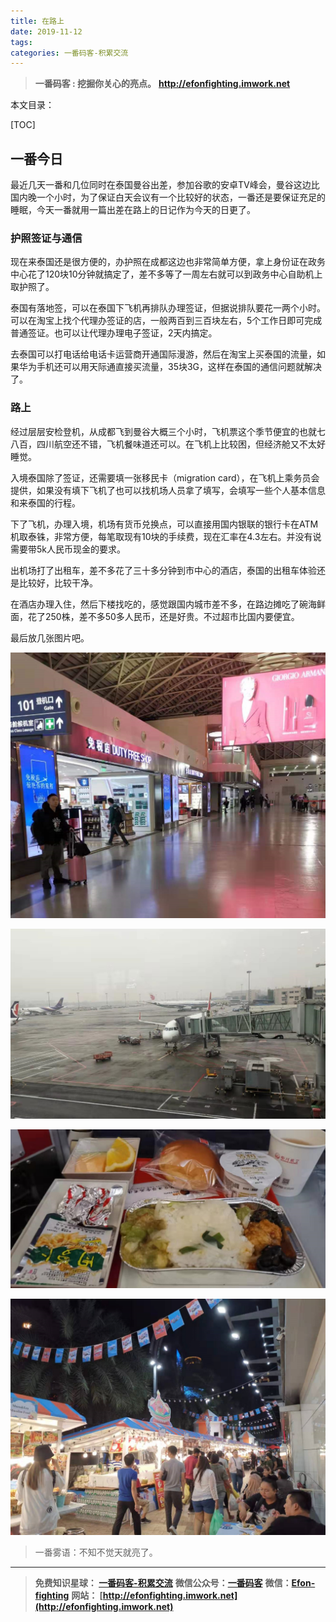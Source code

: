 ```yaml
---
title: 在路上
date: 2019-11-12
tags: 
categories: 一番码客-积累交流
---
```


> **一番码客 : 挖掘你关心的亮点。**
> **http://efonfighting.imwork.net**

本文目录：

[TOC]

## 一番今日

最近几天一番和几位同时在泰国曼谷出差，参加谷歌的安卓TV峰会，曼谷这边比国内晚一个小时，为了保证白天会议有一个比较好的状态，一番还是要保证充足的睡眠，今天一番就用一篇出差在路上的日记作为今天的日更了。

<!--more-->

### 护照签证与通信

现在来泰国还是很方便的，办护照在成都这边也非常简单方便，拿上身份证在政务中心花了120块10分钟就搞定了，差不多等了一周左右就可以到政务中心自助机上取护照了。

泰国有落地签，可以在泰国下飞机再排队办理签证，但据说排队要花一两个小时。可以在淘宝上找个代理办签证的店，一般两百到三百块左右，5个工作日即可完成普通签证。也可以让代理办理电子签证，2天内搞定。

去泰国可以打电话给电话卡运营商开通国际漫游，然后在淘宝上买泰国的流量，如果华为手机还可以用天际通直接买流量，35块3G，这样在泰国的通信问题就解决了。

### 路上

经过层层安检登机，从成都飞到曼谷大概三个小时，飞机票这个季节便宜的也就七八百，四川航空还不错，飞机餐味道还可以。在飞机上比较困，但经济舱又不太好睡觉。

入境泰国除了签证，还需要填一张移民卡（migration card），在飞机上乘务员会提供，如果没有填下飞机了也可以找机场人员拿了填写，会填写一些个人基本信息和来泰国的行程。

下了飞机，办理入境，机场有货币兑换点，可以直接用国内银联的银行卡在ATM机取泰铢，非常方便，每笔取现有10块的手续费，现在汇率在4.3左右。并没有说需要带5k人民币现金的要求。

出机场打了出租车，差不多花了三十多分钟到市中心的酒店，泰国的出租车体验还是比较好，比较干净。

在酒店办理入住，然后下楼找吃的，感觉跟国内城市差不多，在路边摊吃了碗海鲜面，花了250株，差不多50多人民币，还是好贵。不过超市比国内要便宜。

最后放几张图片吧。

![](2019-11-12-在路上/01.png)

![](2019-11-12-在路上/03.png)

![](2019-11-12-在路上/02.png)

![](2019-11-12-在路上/04.png)



> 一番雾语：不知不觉天就亮了。

------

> **免费知识星球： [一番码客-积累交流](http://efonfighting.imwork.net/efonmark-blog/%E7%AE%80%E4%BB%8B/zhishixingqiu1.png)**
> **微信公众号：[一番码客](http://efonfighting.imwork.net/efonmark-blog/%E7%AE%80%E4%BB%8B/guanzhu_1.jpg)**
> **微信：[Efon-fighting](http://efonfighting.imwork.net/efonmark-blog/%E7%AE%80%E4%BB%8B/weixin.jpg)**
> **网站： [http://efonfighting.imwork.net](http://efonfighting.imwork.net)**